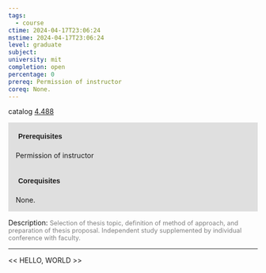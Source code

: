 ```yaml
---
tags:
  - course
ctime: 2024-04-17T23:06:24
mstime: 2024-04-17T23:06:24
level: graduate
subject: 
university: mit
completion: open
percentage: 0
prereq: Permission of instructor
coreq: None.
---
```


catalog [4.488](http://student.mit.edu/catalog/m4d.html#4.488)

<span style="display: block; padding: 15px; background-color: rgb(100, 100, 100, 0.2);"><font id="m_prereq3129_0" style="display: block; font-family: Arial, sans-serif; font-weight: bold; padding: 5px">Prerequisites</font><br><span id="prereq3129_0">Permission of instructor</span></span>
<span style="display: block; padding: 15px; background-color: rgb(100, 100, 100, 0.2);"><font id="m_coreq3129_0" style="display: block; font-family: Arial, sans-serif; font-weight: bold; padding: 5px">Corequisites</font><br><span id="coreq3129_0">None.</span></span>

<font style="">Description:</font>
<font style="color: grey; font-size: 0.8rem;">Selection of thesis topic, definition of method of approach, and preparation of thesis proposal. Independent study supplemented by individual conference with faculty.</font>



---

<< HELLO, WORLD >>
